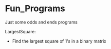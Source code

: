 # Fun_Programs
Just some odds and ends programs

LargestSquare:
- Find the largest square of 1's in a binary matrix 
